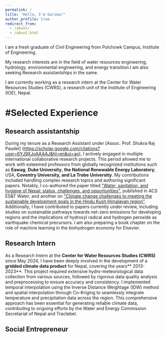 ```yaml
---
permalink: /
title: "Hello, I'm Garima!"
author_profile: true
redirect_from: 
  - /about/
  - /about.html
---
```

I am a fresh graduate of Civil Engineering from Pulchowk Campus, Institute of Engineering.

My research interests are in the field of water resources engineering, hydrology, environmental engineering, and energy transition.I am also seeking Research assistantships in the same.

I am currently working as a research intern at the Center for Water Resources Studies (CWRS), a research unit of the Institute of Engineering (IOE), Nepal.



#Selected Experience
======
## Research assistantship
During my tenure as a Research Assistant under [Assoc. Prof. Shukra Raj Paudel] (https://scholar.google.com/citations?user=6YJ9XJoAAAAJ&hl=en&oi=ao), I actively engaged in multiple international collaborative research projects. This period allowed me to work with esteemed professors from globally recognized institutions such as **Eawag**, **Duke University**, **the National Renewable Energy Laboratory**, USA, **Coventry University, and La Trobe University**. My contributions included handling complex research topics and authoring significant papers. Notably, I co-authored the paper titled ["Water, sanitation, and hygiene of Nepal: status, challenges, and opportunities"](https://pubs.acs.org/doi/abs/10.1021/acsestwater.2c00303), published in ACS ES&T Water, and another on ["Climate change challenges to meeting the sustainable development goals in the Hindu Kush Himalayan region"](https://www.tandfonline.com/doi/full/10.1080/00207233.2024.2322883). Additionally, I have contributed to papers currently under review, including studies on sustainable pathways towards net-zero emissions for developing regions and the implications of hydroxyl radical and hydrogen peroxide as earthquake chemical precursors. I am also preparing a book chapter on the role of machine learning in the biohydrogen economy for Elsevier.

## Research Intern
As a Research Intern at the **Center for Water Resources Studies (CWRS)** since May 2024, I have been deeply involved in the development of a **gridded climate data product** for Nepal, covering the years** 2013-2023**. This project required extensive hydro-meteorological data collection from various sources, followed by rigorous data quality analysis and preprocessing to ensure accuracy and consistency. I implemented temporal interpolation using the Inverse Distance Weightage (IDW) method and spatial interpolation through Co-Kriging to seamlessly integrate temperature and precipitation data across the region. This comprehensive approach has been essential for generating reliable climate data, contributing to ongoing efforts by the Water and Energy Commission Secretariat of Nepal and Tractebel.

## Social Entrepreneur
